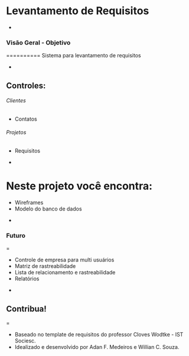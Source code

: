 # Levantamento de Requisitos

-

### Visão Geral - Objetivo
==========
Sistema para levantamento de requisitos

-

## Controles:

###### Clientes
* Contatos

###### Projetos
* Requisitos

-

Neste projeto você encontra:
=

* Wireframes
* Modelo do banco de dados

-
### Futuro
=

* Controle de empresa para multi usuários
* Matriz de rastreabilidade
* Lista de relacionamento e rastreabilidade
* Relatórios

-

## Contribua!
=

+ Baseado no template de requisitos do professor Cloves Wodtke - IST Sociesc.
+ Idealizado e desenvolvido por Adan F. Medeiros e Willian C. Souza.
